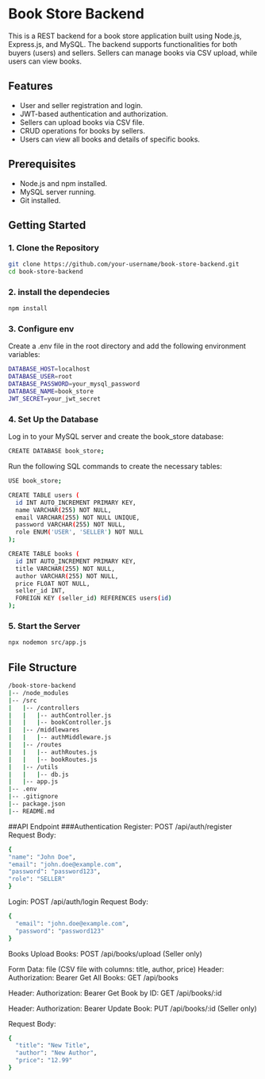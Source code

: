 # Book Store Backend

This is a REST backend for a book store application built using Node.js, Express.js, and MySQL. The backend supports functionalities for both buyers (users) and sellers. Sellers can manage books via CSV upload, while users can view books.

## Features

- User and seller registration and login.
- JWT-based authentication and authorization.
- Sellers can upload books via CSV file.
- CRUD operations for books by sellers.
- Users can view all books and details of specific books.

## Prerequisites

- Node.js and npm installed.
- MySQL server running.
- Git installed.

## Getting Started

### 1. Clone the Repository

```bash
git clone https://github.com/your-username/book-store-backend.git
cd book-store-backend
```

### 2. install the dependecies 

```bash
npm install
```
### 3. Configure env
Create a .env file in the root directory and add the following environment variables:
```bash
DATABASE_HOST=localhost
DATABASE_USER=root
DATABASE_PASSWORD=your_mysql_password
DATABASE_NAME=book_store
JWT_SECRET=your_jwt_secret
```
### 4. Set Up the Database
Log in to your MySQL server and create the book_store database:
```bash
CREATE DATABASE book_store;
```
Run the following SQL commands to create the necessary tables:
```bash
USE book_store;

CREATE TABLE users (
  id INT AUTO_INCREMENT PRIMARY KEY,
  name VARCHAR(255) NOT NULL,
  email VARCHAR(255) NOT NULL UNIQUE,
  password VARCHAR(255) NOT NULL,
  role ENUM('USER', 'SELLER') NOT NULL
);

CREATE TABLE books (
  id INT AUTO_INCREMENT PRIMARY KEY,
  title VARCHAR(255) NOT NULL,
  author VARCHAR(255) NOT NULL,
  price FLOAT NOT NULL,
  seller_id INT,
  FOREIGN KEY (seller_id) REFERENCES users(id)
);
```

### 5. Start the Server

```bash
npx nodemon src/app.js
```

## File Structure
```bash
/book-store-backend
|-- /node_modules
|-- /src
|   |-- /controllers
|   |   |-- authController.js
|   |   |-- bookController.js
|   |-- /middlewares
|   |   |-- authMiddleware.js
|   |-- /routes
|   |   |-- authRoutes.js
|   |   |-- bookRoutes.js
|   |-- /utils
|   |   |-- db.js
|   |-- app.js
|-- .env
|-- .gitignore
|-- package.json
|-- README.md
```

##API Endpoint
###Authentication
  Register: POST /api/auth/register
  Request Body:
  ```bash
{
  "name": "John Doe",
  "email": "john.doe@example.com",
  "password": "password123",
  "role": "SELLER"
}
````
Login: POST /api/auth/login
Request Body:
```bash
{
  "email": "john.doe@example.com",
  "password": "password123"
}
```
Books
Upload Books: POST /api/books/upload (Seller only)

Form Data: file (CSV file with columns: title, author, price)
Header: Authorization: Bearer <token>
Get All Books: GET /api/books

Header: Authorization: Bearer <token>
Get Book by ID: GET /api/books/:id

Header: Authorization: Bearer <token>
Update Book: PUT /api/books/:id (Seller only)

Request Body:
```bash
{
  "title": "New Title",
  "author": "New Author",
  "price": "12.99"
}
```


